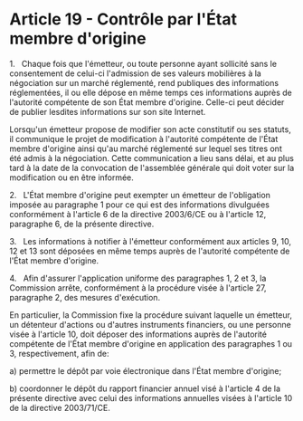 # Article 19 - Contrôle par l'État membre d'origine


1.   Chaque fois que l'émetteur, ou toute personne ayant sollicité sans le consentement de celui-ci l'admission de ses valeurs mobilières à la négociation sur un marché réglementé, rend publiques des informations réglementées, il ou elle dépose en même temps ces informations auprès de l'autorité compétente de son État membre d'origine. Celle-ci peut décider de publier lesdites informations sur son site Internet.

Lorsqu'un émetteur propose de modifier son acte constitutif ou ses statuts, il communique le projet de modification à l'autorité compétente de l'État membre d'origine ainsi qu'au marché réglementé sur lequel ses titres ont été admis à la négociation. Cette communication a lieu sans délai, et au plus tard à la date de la convocation de l'assemblée générale qui doit voter sur la modification ou en être informée.

2.   L'État membre d'origine peut exempter un émetteur de l'obligation imposée au paragraphe 1 pour ce qui est des informations divulguées conformément à l'article 6 de la directive 2003/6/CE ou à l'article 12, paragraphe 6, de la présente directive.

3.   Les informations à notifier à l'émetteur conformément aux articles 9, 10, 12 et 13 sont déposées en même temps auprès de l'autorité compétente de l'État membre d'origine.

4.   Afin d'assurer l'application uniforme des paragraphes 1, 2 et 3, la Commission arrête, conformément à la procédure visée à l'article 27, paragraphe 2, des mesures d'exécution.

En particulier, la Commission fixe la procédure suivant laquelle un émetteur, un détenteur d'actions ou d'autres instruments financiers, ou une personne visée à l'article 10, doit déposer des informations auprès de l'autorité compétente de l'État membre d'origine en application des paragraphes 1 ou 3, respectivement, afin de:

a) permettre le dépôt par voie électronique dans l'État membre d'origine;

b) coordonner le dépôt du rapport financier annuel visé à l'article 4 de la présente directive avec celui des informations annuelles visées à l'article 10 de la directive 2003/71/CE.
